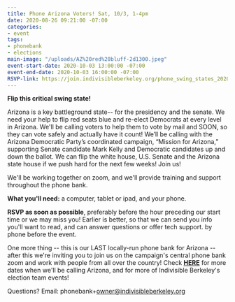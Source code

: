 ```yaml
---
title: Phone Arizona Voters! Sat, 10/3, 1-4pm
date: 2020-08-26 09:21:00 -07:00
categories:
- event
tags:
- phonebank
- elections
main-image: "/uploads/AZ%20red%20bluff-2d1300.jpeg"
event-start-date: 2020-10-03 13:00:00 -07:00
event-end-date: 2020-10-03 16:00:00 -07:00
RSVP-link: https://join.indivisibleberkeley.org/phone_swing_states_2020_10_03
---
```


**Flip this critical swing state!**

Arizona is a key battleground state-- for the presidency and the senate. We need your help to flip red seats blue and re-elect Democrats at every level in Arizona. We'll be calling voters to help them to vote by mail and SOON, so they can vote safely and actually have it count!  We’ll be calling with the Arizona Democratic Party’s coordinated campaign, “Mission for Arizona,” supporting Senate candidate Mark Kelly and Democratic candidates up and down the ballot.   We can flip the white house, U.S. Senate and the Arizona state house if we push hard for the next few weeks! Join us!

We'll be working together on zoom, and we'll provide training and support throughout the phone bank.

**What you'll need:** a computer, tablet or ipad, and your phone.

**RSVP as soon as possible**, preferably before the hour preceding  our start time or we may miss you! Earlier is better, so that we can send you info you'll want to read, and can answer questions or offer tech support. by phone before the event.

One more thing -- this is our LAST locally-run phone bank for Arizona -- after this we're inviting you to join us on the campaign's central phone bank zoom and work with people from all over the country!  Check **[HERE](https://indivisibleberkeley.org/team/elections)** for more dates when we'll be calling Arizona, and for more of Indivisible Berkeley's election team events!

Questions? Email: phonebank\+owner@indivisibleberkeley.org